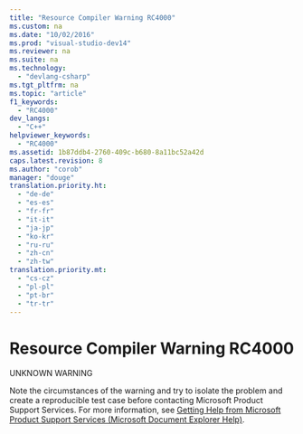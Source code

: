 ```yaml
---
title: "Resource Compiler Warning RC4000"
ms.custom: na
ms.date: "10/02/2016"
ms.prod: "visual-studio-dev14"
ms.reviewer: na
ms.suite: na
ms.technology: 
  - "devlang-csharp"
ms.tgt_pltfrm: na
ms.topic: "article"
f1_keywords: 
  - "RC4000"
dev_langs: 
  - "C++"
helpviewer_keywords: 
  - "RC4000"
ms.assetid: 1b87ddb4-2760-409c-b680-8a11bc52a42d
caps.latest.revision: 8
ms.author: "corob"
manager: "douge"
translation.priority.ht: 
  - "de-de"
  - "es-es"
  - "fr-fr"
  - "it-it"
  - "ja-jp"
  - "ko-kr"
  - "ru-ru"
  - "zh-cn"
  - "zh-tw"
translation.priority.mt: 
  - "cs-cz"
  - "pl-pl"
  - "pt-br"
  - "tr-tr"
---
```

# Resource Compiler Warning RC4000
UNKNOWN WARNING  
  
 Note the circumstances of the warning and try to isolate the problem and create a reproducible test case before contacting Microsoft Product Support Services. For more information, see [Getting Help from Microsoft Product Support Services (Microsoft Document Explorer Help)](assetId:///74c7b279-eba3-43ea-8d82-398d8a427c5b).